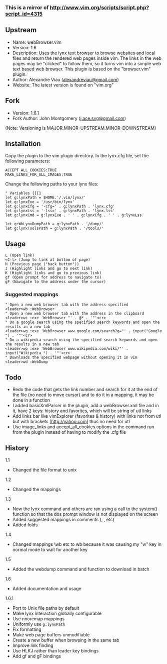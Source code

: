 ### This is a mirror of http://www.vim.org/scripts/script.php?script_id=4315

## Upstream
- Name: webBrowser.vim
- Version: 1.6
- Description: Uses the lynx text browser to browse websites and local files and return the rendered web pages inside vim. The links in the web pages may be "clicked" to follow them, so it turns vim into a simple web text based web browser. This plugin is based on the "browser.vim" plugin.
- Author: Alexandre Viau (alexandreviau@gmail.com)
- Website: The latest version is found on "vim.org"

## Fork
- Version: 1.6.1
- Fork Author: John Montgomery (j.ace.svg@gmail.com)

(Note: Versioning is MAJOR.MINOR-UPSTREAM.MINOR-DOWNSTREAM)

## Installation
Copy the plugin to the vim plugin directory.
In the lynx.cfg file, set the following parameters: 
```
ACCEPT_ALL_COOKIES:TRUE
MAKE_LINKS_FOR_ALL_IMAGES:TRUE
```
Change the following paths to your lynx files:
```VimL
" Variables {{{1
let g:lynxPath = $HOME.'/.vim/lynx/'
let g:lynxExe = '/usr/bin/lynx'
let g:lynxCfg = '-cfg=' . g:lynxPath . 'lynx.cfg'
let g:lynxLss = '-lss=' . g:lynxPath . 'lynx.lss'
let g:lynxCmd = g:lynxExe . ' ' . g:lynxCfg . ' ' . g:lynxLss

let g:WbLynxDumpPath = g:lynxPath . '/dump/'
let g:lynxToolsPath = g:lynxPath . '/tools/'
```

## Usage
```
L (Open link)
<C-l> (Jump to link at bottom of page)
H (Previous page ("back button"))
J (Highlight links and go to next link)
K (Highlight links and go to previous link)
gf (Open prompt for address to navigate to)
gF (Navigate to the address under the cursor)
```

### Suggested mappings
```VimL
" Open a new web browser tab with the address specified
<leader>wb :WebBrowser
" Open a new web browser tab with the address in the clipboard
<leader>wc :exe 'WebBrowser "' . @* . '"'<cr>
" Do a google search using the specified search keywords and open the results in a new tab
<leader>wg :exe 'WebBrowser www.google.com/search?q="' . input("Google ") . '"'<cr>
" Do a wikipedia search using the specified search keywords and open the results in a new tab
<leader>wp :exe 'WebBrowser www.wikipedia.com/wiki/"' . input("Wikipedia ") . '"'<cr>
" Downloads the specified webpage without opening it in vim
<leader>wd :WebDump
```

## Todo
- Redo the code that gets the link number and search for it at the end of the file (no need to move cursor) and to do it in a mapping, it may be done in a function
- I added basicXmlParser in the plugin, add a webBrowser.xml file and in it, have 2 keys: history and favorites, which will be string of utl links
- Add links bar like vimExplorer (favorites & history) with links not from utl but with brackets [http://yahoo.com] thus no need for utl
- Use image_links and accept_all_cookies options in the command run from the plugin instead of having to modify the .cfg file

## History 
1.1 
- Changed the file format to unix<br>

1.2 
- Changed the mappings<br>

1.3 
- Now the lynx command and others are ran using a call to the system() function so that the dos prompt window is not displayed on the screen<br>
- Added suggested mappings in comments (<insert>, <delete>, etc)<br>
- Added folds<br>

1.4 
- Changed mappings \wb etc to <leader>wb because it was causing my "w" key in normal mode to wait for another key<br>

1.5 
- Added the webdump command and function to download in batch<br>

1.6 
- Added documentation and usage<br>

1.6.1
- Port to Unix file paths by default
- Make lynx interaction globally configurable
- Use nnoremap mappings
- Uniformly use `g:lynxPath`
- Fix formatting
- Make web page buffers unmodifiable
- Create a new buffer when browsing in the same tab
- Improve link finding
- Use HLKJ rather than leader key bindings
- Add gf and gF bindings
